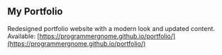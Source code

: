 ## My Portfolio
Redesigned portfolio website with a modern look and updated content.
Available: [https://programmergnome.github.io/portfolio/](https://programmergnome.github.io/portfolio/)
